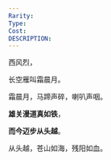 ```yaml
---
Rarity: 
Type: 
Cost: 
DESCRIPTION:
---
```

西风烈，

长空雁叫霜晨月。

霜晨月，马蹄声碎，喇叭声咽。

**雄关漫道真如铁**，

**而今迈步从头越**。

从头越，苍山如海，残阳如血。